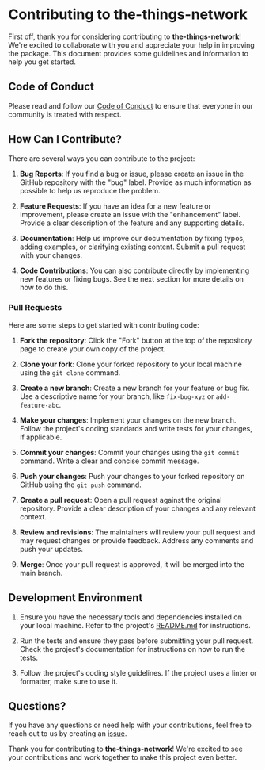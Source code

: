 # Contributing to the-things-network

First off, thank you for considering contributing to **the-things-network**! We're excited to collaborate with you and appreciate your help in improving the package. This document provides some guidelines and information to help you get started.

## Code of Conduct

Please read and follow our [Code of Conduct](CODE_OF_CONDUCT.md) to ensure that everyone in our community is treated with respect.

## How Can I Contribute?

There are several ways you can contribute to the project:

1. **Bug Reports**: If you find a bug or issue, please create an issue in the GitHub repository with the "bug" label. Provide as much information as possible to help us reproduce the problem.

2. **Feature Requests**: If you have an idea for a new feature or improvement, please create an issue with the "enhancement" label. Provide a clear description of the feature and any supporting details.

3. **Documentation**: Help us improve our documentation by fixing typos, adding examples, or clarifying existing content. Submit a pull request with your changes.

4. **Code Contributions**: You can also contribute directly by implementing new features or fixing bugs. See the next section for more details on how to do this.

### Pull Requests

Here are some steps to get started with contributing code:

1. **Fork the repository**: Click the "Fork" button at the top of the repository page to create your own copy of the project.

2. **Clone your fork**: Clone your forked repository to your local machine using the `git clone` command.

3. **Create a new branch**: Create a new branch for your feature or bug fix. Use a descriptive name for your branch, like `fix-bug-xyz` or `add-feature-abc`.

4. **Make your changes**: Implement your changes on the new branch. Follow the project's coding standards and write tests for your changes, if applicable.

5. **Commit your changes**: Commit your changes using the `git commit` command. Write a clear and concise commit message.

6. **Push your changes**: Push your changes to your forked repository on GitHub using the `git push` command.

7. **Create a pull request**: Open a pull request against the original repository. Provide a clear description of your changes and any relevant context.

8. **Review and revisions**: The maintainers will review your pull request and may request changes or provide feedback. Address any comments and push your updates.

9. **Merge**: Once your pull request is approved, it will be merged into the main branch.

## Development Environment

1. Ensure you have the necessary tools and dependencies installed on your local machine. Refer to the project's [README.md](README.md) for instructions.

2. Run the tests and ensure they pass before submitting your pull request. Check the project's documentation for instructions on how to run the tests.

3. Follow the project's coding style guidelines. If the project uses a linter or formatter, make sure to use it.

## Questions?

If you have any questions or need help with your contributions, feel free to reach out to us by creating an [issue](https://github.com/fuota-io/The-Things-Network-NodeJS-SDK/issues).

Thank you for contributing to **the-things-network**! We're excited to see your contributions and work together to make this project even better.
